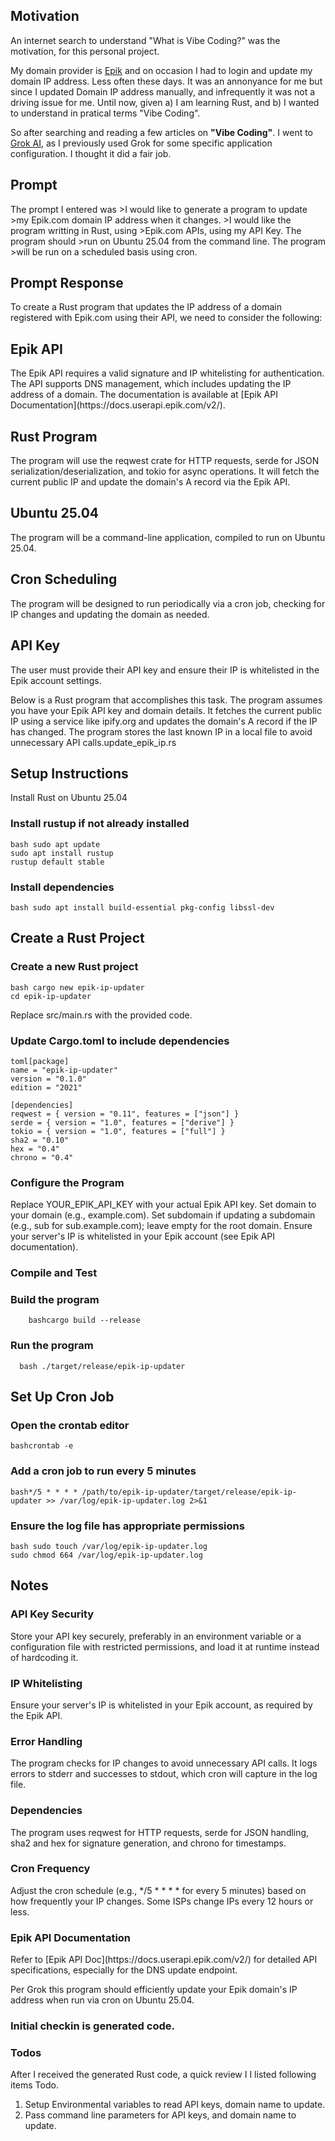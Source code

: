 
<h2>Motivation</h2>
An internet search to understand "What is Vibe Coding?" was the motivation, for this personal project.

My domain provider is [Epik](https://www.epik.com) and on
occasion I had to login and update my domain IP address. 
Less often these days.  It was an annonyance for me but since
I updated Domain IP address manually, and infrequently it
was not a driving issue for me.  Until now, given a) I am 
learning Rust, and b) I wanted to understand in pratical terms
"Vibe Coding".

So after searching and reading a few articles on
 **"Vibe Coding"**.  I went to [Grok AI](https://x.ai), as I 
previously used Grok for some specific application
 configuration.  I thought it did a fair job.

<h2>Prompt</h2>
The prompt I entered was
>I would like to generate a program to update
>my Epik.com domain IP address when it changes.
>I would like the program writting in Rust, using
>Epik.com APIs, using my API Key.  The program should
>run on Ubuntu 25.04 from the command line.  The program
>will be run on a scheduled basis using cron.

<h2>Prompt Response </h2>
  To create a Rust program that updates the IP address of
 a domain registered with Epik.com using their API, we 
need to consider the following:

<h2>Epik API</h2>
The Epik API requires a valid signature and IP 
whitelisting for authentication. The API supports
DNS management, which includes updating the IP address of
a domain. The documentation is available at 
[Epik API Documentation](https://docs.userapi.epik.com/v2/).

<h2>Rust Program</h2>
The program will use the reqwest crate
for HTTP requests, serde for JSON serialization/deserialization,
and tokio for async operations. It will fetch the current
public IP and update the domain's A record via the Epik API.

<h2>Ubuntu 25.04</h2>
The program will be a command-line application, compiled 
to run on Ubuntu 25.04.

<h2>Cron Scheduling</h2>
The program will be designed to run
periodically via a cron job, checking for IP changes and
updating the domain as needed.

<h2>API Key</h2>
The user must provide their API key and ensure
their IP is whitelisted in the Epik account settings.

Below is a Rust program that accomplishes this task. 
The program assumes you have your Epik API key and domain
details. It fetches the current public IP using a service
like ipify.org and updates the domain's A record if the
IP has changed. The program stores the last known IP in a
local file to avoid unnecessary API 
calls.update_epik_ip.rs

<h2>Setup Instructions</h2>

Install Rust on Ubuntu 25.04

<h3>Install rustup if not already installed</h3>

```
bash sudo apt update
sudo apt install rustup 
rustup default stable
```

<h3>Install dependencies</h3>

```
bash sudo apt install build-essential pkg-config libssl-dev

```

<h2>Create a Rust Project</h2>

<h3>Create a new Rust project</h3>

```
bash cargo new epik-ip-updater
cd epik-ip-updater
```

Replace src/main.rs with the provided code.

<h3>Update Cargo.toml to include dependencies</h3>

```
toml[package]
name = "epik-ip-updater"
version = "0.1.0"
edition = "2021"

[dependencies]
reqwest = { version = "0.11", features = ["json"] }
serde = { version = "1.0", features = ["derive"] }
tokio = { version = "1.0", features = ["full"] }
sha2 = "0.10"
hex = "0.4"
chrono = "0.4"
```

<h3>Configure the Program</h3>

Replace YOUR_EPIK_API_KEY with your actual Epik API key.
Set domain to your domain (e.g., example.com).
Set subdomain if updating a subdomain (e.g., sub for 
sub.example.com); leave empty for the root domain.
Ensure your server's IP is whitelisted in your Epik
 account (see Epik API documentation).


<h3>Compile and Test</h3>
<h3>Build the program</h3>

```
    bashcargo build --release
```

<h3>Run the program</h3>

```
  bash ./target/release/epik-ip-updater
```

<h2>Set Up Cron Job</h2>

<h3>Open the crontab editor </h3>

```
bashcrontab -e
```

<h3>Add a cron job to run every 5 minutes</h3>

```
bash*/5 * * * * /path/to/epik-ip-updater/target/release/epik-ip-updater >> /var/log/epik-ip-updater.log 2>&1
```

<h3>Ensure the log file has appropriate permissions</h3>

```
bash sudo touch /var/log/epik-ip-updater.log
sudo chmod 664 /var/log/epik-ip-updater.log
```


<h2>Notes</h2>

<h3>API Key Security</h3>
Store your API key securely, preferably in an environment
 variable or a configuration file with restricted 
permissions, and load it at runtime instead of 
hardcoding it.
<h3>IP Whitelisting</h3>
Ensure your server's IP is whitelisted in your Epik account,
as required by the Epik API.
<h3>Error Handling</h3> The program checks for IP changes
to avoid unnecessary API calls. It logs errors to stderr 
and successes to stdout, which cron will capture in the 
log file.
<h3>Dependencies</h3> The program uses reqwest for HTTP
 requests, serde for JSON handling, sha2 and hex for
 signature generation, and chrono for timestamps.
<h3>Cron Frequency</h3> Adjust the cron schedule 
(e.g., */5 * * * * for every 5 minutes) based on how
 frequently your IP changes. Some ISPs change IPs every 12
 hours or less.
<h3>Epik API Documentation</h3> Refer to 
[Epik API Doc](https://docs.userapi.epik.com/v2/) for 
detailed API specifications, especially for the DNS update
 endpoint.

Per Grok this program should efficiently update your Epik
 domain's IP address when run via cron on Ubuntu 25.04.

<h3>Initial checkin is generated code.</h3>

<h3>Todos</h3>

After I received the generated Rust code, a quick review I
I listed following items Todo.

1. Setup Environmental variables to read API keys, domain name to update.
2. Pass command line parameters for API keys, and domain name to update.

